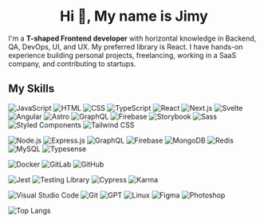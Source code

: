 <!-- - 👋 Hi, I’m @elVengador -->
<!-- - 👀 I’m interested in ... -->
<!-- - 🌱 I’m currently learning ... -->
<!-- - 💞️ I’m looking to collaborate on ... -->
<!-- - 📫 How to reach me ... -->


<h1 align="center">Hi 👋, My name is Jimy</h1>

I'm a **T-shaped Frontend developer** with horizontal knowledge in Backend, QA, DevOps, UI, and UX. My preferred library is React.
I have hands-on experience building personal projects, freelancing, working in a SaaS company, and contributing to startups.

## My Skills

![JavaScript](https://img.shields.io/badge/-JavaScript-05122A?style=flat&logo=javascript)
![HTML](https://img.shields.io/badge/-HTML-05122A?style=flat&logo=html5)
![CSS](https://img.shields.io/badge/-CSS-05122A?style=flat&logo=css3&logoColor=1572B6)
![TypeScript](https://img.shields.io/badge/-TypeScript-05122A?style=flat&logo=typescript)
![React](https://img.shields.io/badge/-React-05122A?style=flat&logo=react)
![Next.js](https://img.shields.io/badge/-Next.js-05122A?style=flat&logo=next.js)
![Svelte](https://img.shields.io/badge/-Svelte-05122A?style=flat&logo=svelte)
![Angular](https://img.shields.io/badge/-Angular-05122A?style=flat&logo=angular)
![Astro](https://img.shields.io/badge/-Astro-05122A?style=flat&logo=astro)
![GraphQL](https://img.shields.io/badge/-GraphQL-05122A?style=flat&logo=graphql)
![Firebase](https://img.shields.io/badge/-Firebase-05122A?style=flat&logo=firebase)
![Storybook](https://img.shields.io/badge/-Storybook-05122A?style=flat&logo=storybook)
![Sass](https://img.shields.io/badge/-Sass-05122A?style=flat&logo=sass)
![Styled Components](https://img.shields.io/badge/-Styled_Components-05122A?style=flat&logo=styled-components)
![Tailwind CSS](https://img.shields.io/badge/-Tailwind_CSS-05122A?style=flat&logo=tailwind-css)


![Node.js](https://img.shields.io/badge/-Node.js-05122A?style=flat&logo=node.js)
![Express.js](https://img.shields.io/badge/-Express.js-05122A?style=flat&logo=express)
![GraphQL](https://img.shields.io/badge/-GraphQL-05122A?style=flat&logo=graphql)
![Firebase](https://img.shields.io/badge/-Firebase-05122A?style=flat&logo=firebase)
![MongoDB](https://img.shields.io/badge/-MongoDB-05122A?style=flat&logo=mongodb)
![Redis](https://img.shields.io/badge/-Redis-05122A?style=flat&logo=redis)
![MySQL](https://img.shields.io/badge/-MySQL-05122A?style=flat&logo=mysql)
![Typesense](https://img.shields.io/badge/-Typesense-05122A?style=flat&logo=typesense)


![Docker](https://img.shields.io/badge/-Docker-05122A?style=flat&logo=docker)
![GitLab](https://img.shields.io/badge/-GitLab-05122A?style=flat&logo=gitlab)
![GitHub](https://img.shields.io/badge/-GitHub-05122A?style=flat&logo=github)


![Jest](https://img.shields.io/badge/-Jest-05122A?style=flat&logo=jest)
![Testing Library](https://img.shields.io/badge/-Testing_Library-05122A?style=flat&logo=testing-library)
![Cypress](https://img.shields.io/badge/-Cypress-05122A?style=flat&logo=cypress)
![Karma](https://img.shields.io/badge/-Karma-05122A?style=flat&logo=karma)


![Visual Studio Code](https://img.shields.io/badge/-Visual_Studio_Code-05122A?style=flat&logo=visual-studio-code)
![Git](https://img.shields.io/badge/-Git-05122A?style=flat&logo=git)
![GPT](https://img.shields.io/badge/-GPT-05122A?style=flat&logo=)
![Linux](https://img.shields.io/badge/-Linux-05122A?style=flat&logo=linux)
![Figma](https://img.shields.io/badge/-Figma-05122A?style=flat&logo=figma)
![Photoshop](https://img.shields.io/badge/-Photoshop-05122A?style=flat&logo=adobe-photoshop)

![Top Langs](https://github-readme-stats.vercel.app/api/top-langs/?username=elVengador&layout=compact)
<!--
![Jimy's GitHub stats](https://github-readme-stats.vercel.app/api?username=elVengador&show=prs_merged_percentage&hide=contribs)
-->
